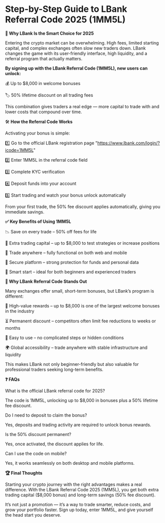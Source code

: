 # Step-by-Step Guide to LBank Referral Code 2025 (1MM5L)

**🌟 Why LBank Is the Smart Choice for 2025**

Entering the crypto market can be overwhelming. High fees, limited starting capital, and complex exchanges often slow new traders down. LBank changes the game with its user-friendly interface, high liquidity, and a referral program that actually matters.

**By signing up with the LBank Referral Code (1MM5L), new users can unlock:**

💰 Up to $8,000 in welcome bonuses

🏷️ 50% lifetime discount on all trading fees

This combination gives traders a real edge — more capital to trade with and lower costs that compound over time.

🛠️ **How the Referral Code Works**

Activating your bonus is simple:

1️⃣ Go to the official LBank registration page "https://www.lbank.com/login/?icode=1MM5L"

2️⃣ Enter 1MM5L in the referral code field

3️⃣ Complete KYC verification

4️⃣ Deposit funds into your account

5️⃣ Start trading and watch your bonus unlock automatically

From your first trade, the 50% fee discount applies automatically, giving you immediate savings.

**✅ Key Benefits of Using 1MM5L**

📉 Save on every trade – 50% off fees for life

💸 Extra trading capital – up to $8,000 to test strategies or increase positions

📱 Trade anywhere – fully functional on both web and mobile

🔐 Secure platform – strong protection for funds and personal data

🎯 Smart start – ideal for both beginners and experienced traders

**🔎 Why LBank Referral Code Stands Out**

Many exchanges offer small, short-term bonuses, but LBank’s program is different:

🎁 High-value rewards – up to $8,000 is one of the largest welcome bonuses in the industry

⏳ Permanent discount – competitors often limit fee reductions to weeks or months

🧩 Easy to use – no complicated steps or hidden conditions

🌍 Global accessibility – trade anywhere with stable infrastructure and liquidity

This makes LBank not only beginner-friendly but also valuable for professional traders seeking long-term benefits.

**❓ FAQs**

What is the official LBank referral code for 2025?

The code is 1MM5L, unlocking up to $8,000 in bonuses plus a 50% lifetime fee discount.

Do I need to deposit to claim the bonus?

Yes, deposits and trading activity are required to unlock bonus rewards.

Is the 50% discount permanent?

Yes, once activated, the discount applies for life.

Can I use the code on mobile?

Yes, it works seamlessly on both desktop and mobile platforms.

**🏆 Final Thoughts**

Starting your crypto journey with the right advantages makes a real difference. With the LBank Referral Code 2025 (1MM5L), you get both extra trading capital ($8,000 bonus) and long-term savings (50% fee discount).

It’s not just a promotion — it’s a way to trade smarter, reduce costs, and grow your portfolio faster. Sign up today, enter 1MM5L, and give yourself the head start you deserve.
